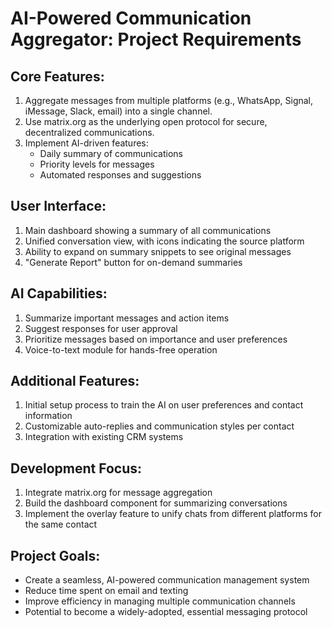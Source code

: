 # AI-Powered Communication Aggregator: Project Requirements

## Core Features:
1. Aggregate messages from multiple platforms (e.g., WhatsApp, Signal, iMessage, Slack, email) into a single channel.
2. Use matrix.org as the underlying open protocol for secure, decentralized communications.
3. Implement AI-driven features:
   - Daily summary of communications
   - Priority levels for messages
   - Automated responses and suggestions

## User Interface:
1. Main dashboard showing a summary of all communications
2. Unified conversation view, with icons indicating the source platform
3. Ability to expand on summary snippets to see original messages
4. "Generate Report" button for on-demand summaries

## AI Capabilities:
1. Summarize important messages and action items
2. Suggest responses for user approval
3. Prioritize messages based on importance and user preferences
4. Voice-to-text module for hands-free operation

## Additional Features:
1. Initial setup process to train the AI on user preferences and contact information
2. Customizable auto-replies and communication styles per contact
3. Integration with existing CRM systems

## Development Focus:
1. Integrate matrix.org for message aggregation
2. Build the dashboard component for summarizing conversations
3. Implement the overlay feature to unify chats from different platforms for the same contact

## Project Goals:
- Create a seamless, AI-powered communication management system
- Reduce time spent on email and texting
- Improve efficiency in managing multiple communication channels
- Potential to become a widely-adopted, essential messaging protocol


